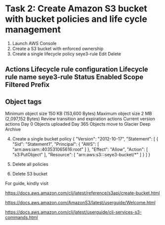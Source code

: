 # Task 2: Create Amazon S3 bucket with bucket policies and life cycle management

1. Launch AWS Console
2. Create a S3 bucket with enforced ownership
3. Create a single lifecycle policy
seye3-rule
Edit
Delete

Actions
Lifecycle rule configuration
Lifecycle rule name
seye3-rule
Status
 Enabled
Scope
Filtered
Prefix
-
Object tags
-
Minimum object size
150 KB (153,600 Bytes)
Maximum object size
2 MB (2,097,152 Bytes)
Review transition and expiration actions
Current version actions
Day 0
Objects uploaded
Day 365
Objects move to Glacier Deep Archive

4. Create a single bucket policy
{
	"Version": "2012-10-17",
	"Statement": [
		{
			"Sid": "Statement1",
			"Principal": {
				"AWS": [
					"arn:aws:iam::403531065616:root"
				]
			},
			"Effect": "Allow",
			"Action": [
				"s3:PutObject"
			],
			"Resource": [
				"arn:aws:s3:::seye3-bucket/*"
			]
		}
	]
}
5. Delete all policies

6. Delete S3 bucket



For guide, kindly visit

https://docs.aws.amazon.com/cli/latest/reference/s3api/create-bucket.html

https://docs.aws.amazon.com/AmazonS3/latest/userguide/Welcome.html

https://docs.aws.amazon.com/cli/latest/userguide/cli-services-s3-commands.html
